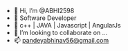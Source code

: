 - 👋 Hi, I’m @ABHI2598
- 👀 Software Developer
- 🌱 c++ | JAVA | Javascript | AngularJs
- 💞️ I’m looking to collaborate on ...
- 📫 pandeyabhinav56@gmail.com

<!---
ABHI2598/ABHI2598 is a ✨ special ✨ repository because its `README.md` (this file) appears on your GitHub profile.
You can click the Preview link to take a look at your changes.
--->

